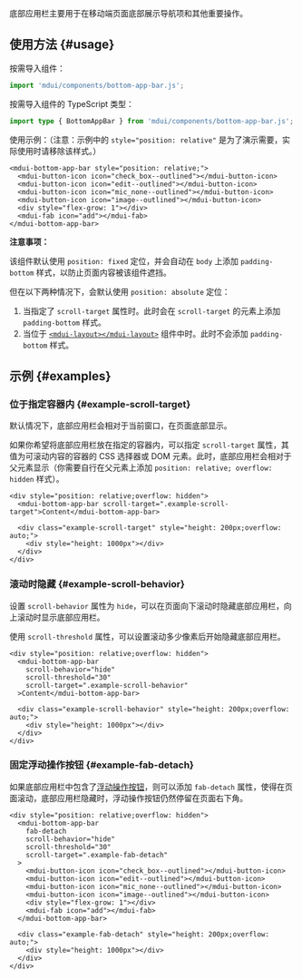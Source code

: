 底部应用栏主要用于在移动端页面底部展示导航项和其他重要操作。

## 使用方法 {#usage}

按需导入组件：

```js
import 'mdui/components/bottom-app-bar.js';
```

按需导入组件的 TypeScript 类型：

```ts
import type { BottomAppBar } from 'mdui/components/bottom-app-bar.js';
```

使用示例：（注意：示例中的 `style="position: relative"` 是为了演示需要，实际使用时请移除该样式。）

```html,example
<mdui-bottom-app-bar style="position: relative;">
  <mdui-button-icon icon="check_box--outlined"></mdui-button-icon>
  <mdui-button-icon icon="edit--outlined"></mdui-button-icon>
  <mdui-button-icon icon="mic_none--outlined"></mdui-button-icon>
  <mdui-button-icon icon="image--outlined"></mdui-button-icon>
  <div style="flex-grow: 1"></div>
  <mdui-fab icon="add"></mdui-fab>
</mdui-bottom-app-bar>
```

**注意事项：**

该组件默认使用 `position: fixed` 定位，并会自动在 `body` 上添加 `padding-bottom` 样式，以防止页面内容被该组件遮挡。

但在以下两种情况下，会默认使用 `position: absolute` 定位：

1. 当指定了 `scroll-target` 属性时。此时会在 `scroll-target` 的元素上添加 `padding-bottom` 样式。
2. 当位于 [`<mdui-layout></mdui-layout>`](/zh-cn/docs/2/components/layout) 组件中时。此时不会添加 `padding-bottom` 样式。

## 示例 {#examples}

### 位于指定容器内 {#example-scroll-target}

默认情况下，底部应用栏会相对于当前窗口，在页面底部显示。

如果你希望将底部应用栏放在指定的容器内，可以指定 `scroll-target` 属性，其值为可滚动内容的容器的 CSS 选择器或 DOM 元素。此时，底部应用栏会相对于父元素显示（你需要自行在父元素上添加 `position: relative; overflow: hidden` 样式）。

```html,example,expandable
<div style="position: relative;overflow: hidden">
  <mdui-bottom-app-bar scroll-target=".example-scroll-target">Content</mdui-bottom-app-bar>

  <div class="example-scroll-target" style="height: 200px;overflow: auto;">
    <div style="height: 1000px"></div>
  </div>
</div>
```

### 滚动时隐藏 {#example-scroll-behavior}

设置 `scroll-behavior` 属性为 `hide`，可以在页面向下滚动时隐藏底部应用栏，向上滚动时显示底部应用栏。

使用 `scroll-threshold` 属性，可以设置滚动多少像素后开始隐藏底部应用栏。

```html,example,expandable
<div style="position: relative;overflow: hidden">
  <mdui-bottom-app-bar
    scroll-behavior="hide"
    scroll-threshold="30"
    scroll-target=".example-scroll-behavior"
  >Content</mdui-bottom-app-bar>

  <div class="example-scroll-behavior" style="height: 200px;overflow: auto;">
    <div style="height: 1000px"></div>
  </div>
</div>
```

### 固定浮动操作按钮 {#example-fab-detach}

如果底部应用栏中包含了[浮动操作按钮](/zh-cn/docs/2/components/fab)，则可以添加 `fab-detach` 属性，使得在页面滚动，底部应用栏隐藏时，浮动操作按钮仍然停留在页面右下角。

```html,example,expandable
<div style="position: relative;overflow: hidden">
  <mdui-bottom-app-bar
    fab-detach
    scroll-behavior="hide"
    scroll-threshold="30"
    scroll-target=".example-fab-detach"
  >
    <mdui-button-icon icon="check_box--outlined"></mdui-button-icon>
    <mdui-button-icon icon="edit--outlined"></mdui-button-icon>
    <mdui-button-icon icon="mic_none--outlined"></mdui-button-icon>
    <mdui-button-icon icon="image--outlined"></mdui-button-icon>
    <div style="flex-grow: 1"></div>
    <mdui-fab icon="add"></mdui-fab>
  </mdui-bottom-app-bar>

  <div class="example-fab-detach" style="height: 200px;overflow: auto;">
    <div style="height: 1000px"></div>
  </div>
</div>
```
